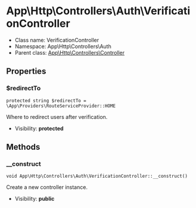 App\Http\Controllers\Auth\VerificationController
===============






* Class name: VerificationController
* Namespace: App\Http\Controllers\Auth
* Parent class: [App\Http\Controllers\Controller](App-Http-Controllers-Controller.md)





Properties
----------


### $redirectTo

    protected string $redirectTo = \App\Providers\RouteServiceProvider::HOME

Where to redirect users after verification.



* Visibility: **protected**


Methods
-------


### __construct

    void App\Http\Controllers\Auth\VerificationController::__construct()

Create a new controller instance.



* Visibility: **public**



